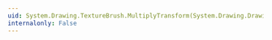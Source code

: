```yaml
---
uid: System.Drawing.TextureBrush.MultiplyTransform(System.Drawing.Drawing2D.Matrix,System.Drawing.Drawing2D.MatrixOrder)
internalonly: False
---
```

